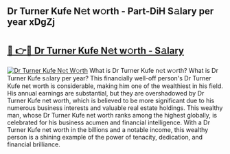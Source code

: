 ## Dr Turner Kufe N𝚎t w𝚘rth - Part-DiH S𝚊lary per year xDgZj

# <h2><a href="http://gc1xeov.nevu.top/?p=Dr+Turner+Kufe">🔗 👉🔴 Dr Turner Kufe N𝚎t w𝚘rth - S𝚊lary</a></h2>

[![Dr Turner Kufe N𝚎t W𝚘rth](https://i.imgur.com/Oavwk0R.jpeg)](http://gc1xeov.nevu.top/?p=Dr+Turner+Kufe)
What is Dr Turner Kufe n𝚎t w𝚘rth? What is Dr Turner Kufe s𝚊lary per year?
This financially well-off person's Dr Turner Kufe net worth is considerable, making him one of the wealthiest in his field. His annual earnings are substantial, but they are overshadowed by Dr Turner Kufe net worth, which is believed to be more significant due to his numerous business interests and valuable real estate holdings. This wealthy man, whose Dr Turner Kufe net worth ranks among the highest globally, is celebrated for his business acumen and financial intelligence. With a Dr Turner Kufe net worth in the billions and a notable income, this wealthy person is a shining example of the power of tenacity, dedication, and financial brilliance.
